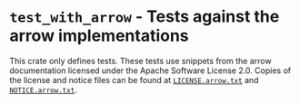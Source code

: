 # `test_with_arrow` - Tests against the arrow implementations

This crate only defines tests. These tests use snippets from the arrow documentation licensed under
the Apache Software License 2.0. Copies of the license and notice files can be found at
[`LICENSE.arrow.txt`](LICENSE.arrow.txt) and [`NOTICE.arrow.txt`](NOTICE.arrow.txt).
